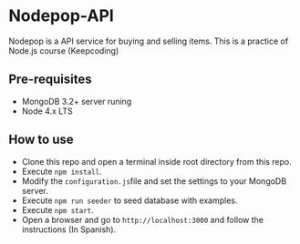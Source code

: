 # Nodepop-API

Nodepop is a API service for buying and selling items. This is a practice of Node.js course (Keepcoding)

## Pre-requisites

* MongoDB 3.2+ server runing
* Node 4.x LTS

## How to use

* Clone this repo and open a terminal inside root directory from this repo.
* Execute `npm install`.
* Modify the `configuration.js`file and set the settings to your MongoDB server.
* Execute `npm run seeder` to seed database with examples.
* Execute `npm start`.
* Open a browser and go to `http://localhost:3000` and follow the instructions (In Spanish).
